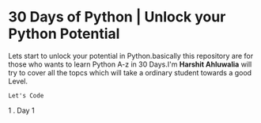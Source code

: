 # 30 Days of Python | Unlock your Python Potential

Lets start to unlock your potential in Python.basically this repository are for  those who wants to learn Python A-z in 30 Days.I'm **Harshit Ahluwalia** will try to cover all the topcs which will take a ordinary student towards a good Level.

```
Let's Code 
```

1 . Day 1
